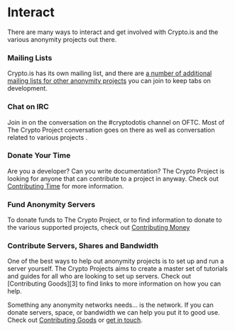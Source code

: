 # Interact

There are many ways to interact and get involved with Crypto.is and the various anonymity projects out there.

### Mailing Lists

Crypto.is has its own mailing list, and there are [a number of additional mailing lists for other anonymity projects](/interact/mailing_lists/) you can join to keep tabs on development.

### Chat on IRC

Join in on the conversation on the #cryptodotis channel on OFTC. Most of The Crypto Project conversation goes on there as well as conversation related to various projects .

### Donate Your Time

Are you a developer? Can you write documentation? The Crypto Project is looking for anyone that can contribute to a project in anyway. Check out [Contributing Time](/interact/time/) for more information.

### Fund Anonymity Servers

To donate funds to The Crypto Project, or to find information to donate to the
various supported projects, check out [Contributing Money][2]

   [2]: http://crypto.is/interact/money/

### Contribute Servers, Shares and Bandwidth

One of the best ways to help out anonymity projects is to set up and run a
server yourself. The Crypto Projects aims to create a master set of tutorials
and guides for all who are looking to set up servers. Check out [Contributing
Goods][3] to find links to more information on how you can help.

Something any anonymity networks needs... is the network.  If you can donate servers, space, or bandwidth we can help you put it to good use.  Check out [Contributing Goods](/interact/goods/) or [get in touch](/about/).


